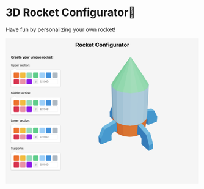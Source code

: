 # 3D Rocket Configurator🚀

Have fun by personalizing your own rocket!

<p align="center">
  <img src="snapshot.png" alt="snapshot" width="600">
</p>
